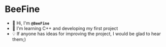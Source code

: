 # **BeeFine**
- 👋 Hi, I'm **`@BeeFine`**
- 📖 I'm learning C++ and developing my first project 
- 💡 If anyone has ideas for improving the project, I would be glad to hear them;)
